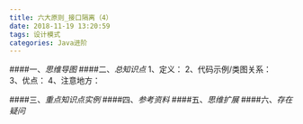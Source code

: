 ```yaml
---
title: 六大原则_接口隔离（4）
date: 2018-11-19 13:20:59
tags: 设计模式
categories: Java进阶
---
```

####一、*思维导图*
####二、*总知识点*
	1、定义：
	2、代码示例/类图关系：	 
	3、优点：
	4、注意地方：
		
####三、*重点知识点实例*
####四、*参考资料*
####五、*思维扩展*
####六、*存在疑问*